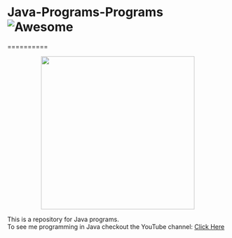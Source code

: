 
# Java-Programs-Programs  ![Awesome](https://cdn.rawgit.com/sindresorhus/awesome/d7305f38d29fed78fa85652e3a63e154dd8e8829/media/badge.svg)
==========
<p align="center">
  <img src="http://www.coreprogrammers.com/wp-content/uploads/2013/05/java_logo1.png" width="350"/>
</p>
This is a repository for Java programs. <br>
To see me programming in Java checkout the YouTube channel: <a target="_blank" href="https://www.youtube.com/channel/UCbmb5IoBtHZTpYZCDBOC1CA">Click Here</a>
